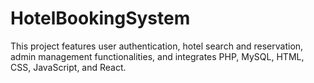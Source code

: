 # HotelBookingSystem
This project features user authentication, hotel search and reservation, admin management functionalities, and integrates PHP, MySQL, HTML, CSS, JavaScript, and React.
